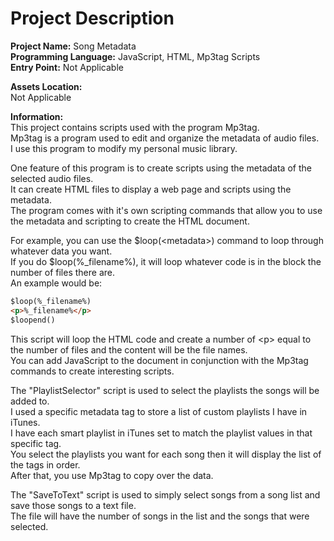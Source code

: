 # Project Description
**Project Name:** Song Metadata <br />
**Programming Language:** JavaScript, HTML, Mp3tag Scripts <br />
**Entry Point:** Not Applicable <br />

**Assets Location:** <br />
Not Applicable <br />

**Information:** <br />
This project contains scripts used with the program Mp3tag. <br />
Mp3tag is a program used to edit and organize the metadata of audio files. <br />
I use this program to modify my personal music library. <br />

One feature of this program is to create scripts using the metadata of the selected audio files. <br />
It can create HTML files to display a web page and scripts using the metadata. <br />
The program comes with it's own scripting commands that allow you to use the metadata and scripting to create the HTML document. <br />

For example, you can use the $loop(\<metadata\>) command to loop through whatever data you want. <br />
If you do $loop(%\_filename%), it will loop whatever code is in the block the number of files there are. <br />
An example would be: <br />

```HTML
$loop(%_filename%)
<p>%_filename%</p>
$loopend()
```

This script will loop the HTML code and create a number of \<p\> equal to the number of files and the content will be the file names. <br />
You can add JavaScript to the document in conjunction with the Mp3tag commands to create interesting scripts. <br />

The "PlaylistSelector" script is used to select the playlists the songs will be added to. <br />
I used a specific metadata tag to store a list of custom playlists I have in iTunes. <br />
I have each smart playlist in iTunes set to match the playlist values in that specific tag. <br />
You select the playlists you want for each song then it will display the list of the tags in order. <br />
After that, you use Mp3tag to copy over the data. <br />

The "SaveToText" script is used to simply select songs from a song list and save those songs to a text file. <br />
The file will have the number of songs in the list and the songs that were selected.

